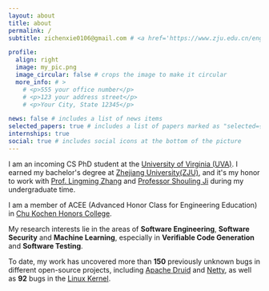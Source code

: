 ```yaml
---
layout: about
title: about
permalink: /
subtitle: zichenxie0106@gmail.com # <a href='https://www.zju.edu.cn/english/'>Zhejiang University</a>

profile:
  align: right
  image: my_pic.png
  image_circular: false # crops the image to make it circular
  more_info: # >
    # <p>555 your office number</p>
    # <p>123 your address street</p>
    # <p>Your City, State 12345</p>

news: false # includes a list of news items
selected_papers: true # includes a list of papers marked as "selected={true}"
internships: true
social: true # includes social icons at the bottom of the picture
---
```


I am an incoming CS PhD student at the [University of Virginia (UVA)](https://engineering.virginia.edu/department/computer-science). I earned my bachelor's degree at [Zhejiang University(ZJU)](https://www.zju.edu.cn/english/), and it's my honor to work with [Prof. Lingming Zhang](https://lingming.cs.illinois.edu/) and [Professor Shouling Ji](https://scholar.google.com/citations?user=5HoF_9oAAAAJ&hl=en&oi=ao) during my undergraduate time. 

I am a member of ACEE (Advanced Honor Class for Engineering Education) in [Chu Kochen Honors College](http://ckc.zju.edu.cn/ckcen/main.htm).

My research interests lie in the areas of **Software Engineering**, **Software Security** and **Machine Learning**, especially in **Verifiable Code Generation** and **Software Testing**.

To date, my work has uncovered more than **150** previously unknown bugs in different open-source projects, including [Apache Druid](https://druid.apache.org/) and [Netty](https://netty.io/), as well as **92** bugs in the [Linux Kernel](https://www.kernel.org/).
